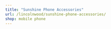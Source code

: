 ```yaml
---
title: "Sunshine Phone Accessories"
url: /lincolnwood/sunshine-phone-accessories/
shop: mobile phone
---
```

